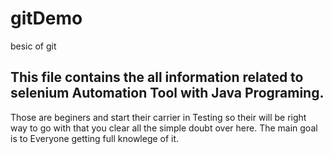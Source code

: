# gitDemo
besic of git
## This file contains the all information related to selenium Automation Tool with Java Programing.
Those are beginers and start their carrier in Testing so their will be right way to go with that you clear all the simple doubt over here.
The main goal is to Everyone getting full knowlege of it.
